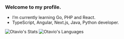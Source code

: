 
### Welcome to my profile.

 * I’m currently learning Go, PHP and React.
 * TypeScript, Angular, Next.js, Java, Python developer.
 
 ![Otavio's Stats](https://github-readme-stats.vercel.app/api?username=CiprianoOtavio&show_icons=true&theme=tokyonight)
![Otavio's Languages](https://github-readme-stats.vercel.app/api/top-langs/?username=CiprianoOtavio&layout=compact&theme=tokyonight)
                                                                                                                
<!--
**CiprianoOtavio/CiprianoOtavio** is a ✨ _special_ ✨ repository because its `README.md` (this file) appears on your GitHub profile.

Here are some ideas to get you started:

- 🔭 I’m currently working on ...
- 🌱 I’m currently learning ...
- 👯 I’m looking to collaborate on ...
- 🤔 I’m looking for help with ...
- 💬 Ask me about ...
- 📫 How to reach me: ...
- 😄 Pronouns: ...
- ⚡ Fun fact: ...
-->

